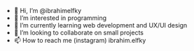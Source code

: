 - 👋 Hi, I’m @ibrahimelfky
- 👀 I’m interested in programming 
- 🌱 I’m currently learning web development and UX/UI design 
- 💞️ I’m looking to collaborate on small projects
- 📫 How to reach me (instagram) ibrahim.elfky

<!---
ibrahimelfky is a ✨ special ✨ repository because its `README.md` (this file) appears on your GitHub profile.
You can click the Preview link to take a look at your changes.
--->
